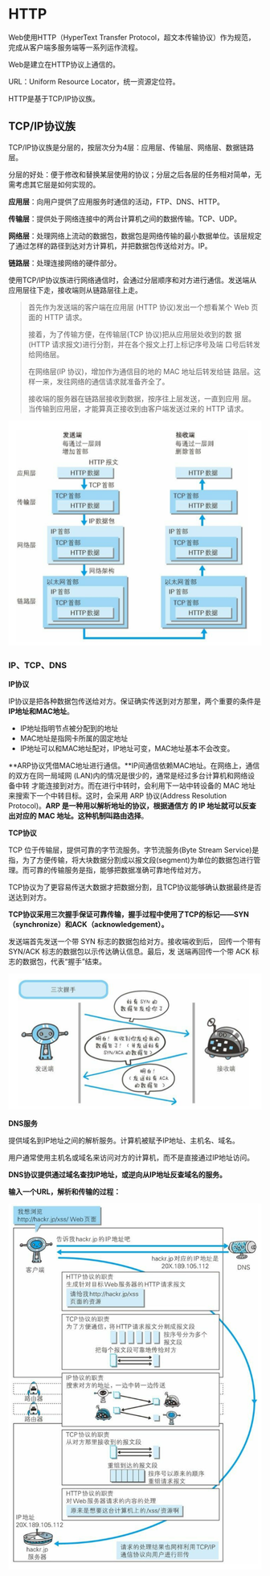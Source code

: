 # HTTP

Web使用HTTP（HyperText Transfer Protocol，超文本传输协议）作为规范，完成从客户端多服务端等一系列运作流程。

Web是建立在HTTP协议上通信的。

URL：Uniform Resource Locator，统一资源定位符。

HTTP是基于TCP/IP协议族。

## TCP/IP协议族

TCP/IP协议族是分层的，按层次分为4层：应用层、传输层、网络层、数据链路层。

分层的好处：便于修改和替换某层使用的协议；分层之后各层的任务相对简单，无需考虑其它层是如何实现的。

**应用层**：向用户提供了应用服务时通信的活动，FTP、DNS、HTTP。

**传输层**：提供处于网络连接中的两台计算机之间的数据传输。TCP、UDP。

**网络层**：处理网络上流动的数据包，数据包是网络传输的最小数据单位。该层规定了通过怎样的路径到达对方计算机，并把数据包传送给对方。IP。

**链路层**：处理连接网络的硬件部分。

使用TCP/IP协议族进行网络通信时，会通过分层顺序和对方进行通信。发送端从应用层往下走，接收端则从链路层往上走。

> 首先作为发送端的客户端在应用层 (HTTP 协议)发出一个想看某个 Web 页面的 HTTP 请求。
>
> 接着，为了传输方便，在传输层(TCP 协议)把从应用层处收到的数 据(HTTP 请求报文)进行分割，并在各个报文上打上标记序号及端 口号后转发给网络层。
>
> 在网络层(IP 协议)，增加作为通信目的地的 MAC 地址后转发给链 路层。这样一来，发往网络的通信请求就准备齐全了。
>
> 接收端的服务器在链路层接收到数据，按序往上层发送，一直到应用 层。当传输到应用层，才能算真正接收到由客户端发送过来的 HTTP 请求。

![image-20210319103232234](./png/TCP分层模型.png)

### IP、TCP、DNS

**IP协议**

IP协议是把各种数据包传送给对方。保证确实传送到对方那里，两个重要的条件是**IP地址和MAC地址**。

- IP地址指明节点被分配到的地址
- MAC地址是指网卡所属的固定地址
- IP地址可以和MAC地址配对，IP地址可变，MAC地址基本不会改变。

**ARP协议凭借MAC地址进行通信。**IP间通信依赖MAC地址。在网络上，通信的双方在同一局域网 (LAN)内的情况是很少的，通常是经过多台计算机和网络设备中转 才能连接到对方。而在进行中转时，会利用下一站中转设备的 MAC 地址来搜索下一个中转目标。这时，会采用 ARP 协议(Address Resolution Protocol)。**ARP 是一种用以解析地址的协议，根据通信方 的 IP 地址就可以反查出对应的 MAC 地址。**这种机制叫**路由选择**。

**TCP协议**

TCP 位于传输层，提供可靠的字节流服务。字节流服务(Byte Stream Service)是指，为了方便传输，将大块数据分割成以报文段(segment)为单位的数据包进行管理。而可靠的传输服务是指，能够把数据准确可靠地传给对方。

TCP协议为了更容易传送大数据才把数据分割，且TCP协议能够确认数据最终是否送达到对方。

**TCP协议采用三次握手保证可靠传输，握手过程中使用了TCP的标记——SYN（synchronize）和ACK（acknowledgement）。**

发送端首先发送一个带 SYN 标志的数据包给对方。接收端收到后， 回传一个带有 SYN/ACK 标志的数据包以示传达确认信息。最后，发 送端再回传一个带 ACK 标志的数据包，代表“握手”结束。

![image-20210319111956390](./png/三次握手.png)

**DNS服务**

提供域名到IP地址之间的解析服务。计算机被赋予IP地址、主机名、域名。

用户通常使用主机名或域名来访问对方的计算机，而不是直接通过IP地址访问。

**DNS协议提供通过域名查找IP地址，或逆向从IP地址反查域名的服务。**

**输入一个URL，解析和传输的过程：**

![image-20210319112909041](./png/url解析传输过程.png)



